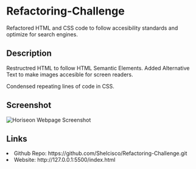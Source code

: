 # Refactoring-Challenge
Refactored HTML and CSS code to follow accesibility standards and optimize for search engines.

## Description

Restructred HTML to follow HTML Semantic Elements. Added Alternative Text to make images accesible for screen readers. 

Condensed repeating lines of code in CSS.

## Screenshot

<img src="./assets/images/127.0.0.1_5500_index.html (2).png" alt="Horiseon Webpage Screenshot" />

## Links

<li>Github Repo: https://github.com/Shelcisco/Refactoring-Challenge.git</li>
<li>Website: http://127.0.0.1:5500/index.html</li>




